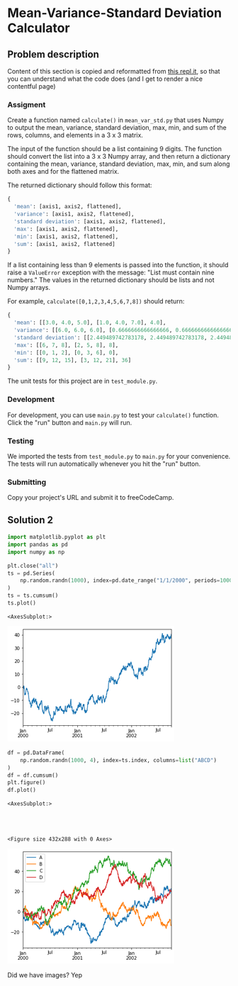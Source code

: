 # Mean-Variance-Standard Deviation Calculator

## Problem description

Content of this section is copied and reformatted from [this
repl.it](https://repl.it/github/freeCodeCamp/boilerplate-mean-variance-standard-deviation-calculator),
so that you can understand what the code does (and I get to render a nice
contentful page)

### Assigment

Create a function named `calculate()` in `mean_var_std.py` that uses Numpy to
output the mean, variance, standard deviation, max, min, and sum of the rows,
columns, and elements in a 3 x 3 matrix.

The input of the function should be a list containing 9 digits. The function
should convert the list into a 3 x 3 Numpy array, and then return a dictionary
containing the mean, variance, standard deviation, max, min, and sum along both
axes and for the flattened matrix.

The returned dictionary should follow this format:

```py
{
  'mean': [axis1, axis2, flattened],
  'variance': [axis1, axis2, flattened],
  'standard deviation': [axis1, axis2, flattened],
  'max': [axis1, axis2, flattened],
  'min': [axis1, axis2, flattened],
  'sum': [axis1, axis2, flattened]
}
```

If a list containing less than 9 elements is passed into the function, it
should raise a `ValueError` exception with the message: "List must contain
nine numbers." The values in the returned dictionary should be lists and not
Numpy arrays.

For example, `calculate([0,1,2,3,4,5,6,7,8])` should return:
```py
{
  'mean': [[3.0, 4.0, 5.0], [1.0, 4.0, 7.0], 4.0],
  'variance': [[6.0, 6.0, 6.0], [0.6666666666666666, 0.6666666666666666, 0.6666666666666666], 6.666666666666667],
  'standard deviation': [[2.449489742783178, 2.449489742783178, 2.449489742783178], [0.816496580927726, 0.816496580927726, 0.816496580927726], 2.581988897471611],
  'max': [[6, 7, 8], [2, 5, 8], 8],
  'min': [[0, 1, 2], [0, 3, 6], 0],
  'sum': [[9, 12, 15], [3, 12, 21], 36]
}
```

The unit tests for this project are in `test_module.py`.

### Development

For development, you can use `main.py` to test your `calculate()` function.
Click the "run" button and `main.py` will run.

### Testing

We imported the tests from `test_module.py` to `main.py` for your convenience.
The tests will run automatically whenever you hit the "run" button.

### Submitting

Copy your project's URL and submit it to freeCodeCamp.

## Solution 2


```python
import matplotlib.pyplot as plt
import pandas as pd
import numpy as np
```


```python
plt.close("all")
ts = pd.Series(
    np.random.randn(1000), index=pd.date_range("1/1/2000", periods=1000)
)
ts = ts.cumsum()
ts.plot()
```




    <AxesSubplot:>




![png](readme_files/readme_4_1.png)



```python
df = pd.DataFrame(
    np.random.randn(1000, 4), index=ts.index, columns=list("ABCD")
)
df = df.cumsum()
plt.figure()
df.plot()
```




    <AxesSubplot:>




    <Figure size 432x288 with 0 Axes>



![png](readme_files/readme_5_2.png)


Did we have images? Yep
